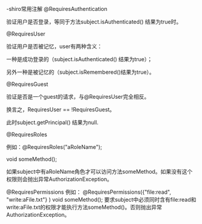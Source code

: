
-shiro常用注解
@RequiresAuthentication

验证用户是否登录，等同于方法subject.isAuthenticated() 结果为true时。

@RequiresUser

验证用户是否被记忆，user有两种含义：

一种是成功登录的（subject.isAuthenticated() 结果为true）；

另外一种是被记忆的（subject.isRemembered()结果为true）。

@RequiresGuest

验证是否是一个guest的请求，与@RequiresUser完全相反。

 换言之，RequiresUser  == !RequiresGuest。

此时subject.getPrincipal() 结果为null.

@RequiresRoles

例如：@RequiresRoles("aRoleName");

  void someMethod();

如果subject中有aRoleName角色才可以访问方法someMethod。如果没有这个权限则会抛出异常AuthorizationException。

@RequiresPermissions
例如： @RequiresPermissions({"file:read", "write:aFile.txt"} )
  void someMethod();
要求subject中必须同时含有file:read和write:aFile.txt的权限才能执行方法someMethod()。否则抛出异常AuthorizationException。
